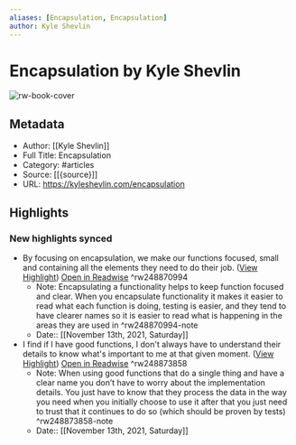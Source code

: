 ```yaml
---
aliases: [Encapsulation, Encapsulation]
author: Kyle Shevlin
---
```

# Encapsulation by Kyle Shevlin

![rw-book-cover](https://readwise-assets.s3.amazonaws.com/static/images/article4.6bc1851654a0.png)

## Metadata
- Author: [[Kyle Shevlin]]
- Full Title: Encapsulation
- Category: #articles
- Source: [[{source}]]
- URL: https://kyleshevlin.com/encapsulation

## Highlights
### New highlights synced
- By focusing on encapsulation, we make our functions focused, small and containing all the elements they need to do their job. ([View Highlight](https://read.readwise.io/read/01fmd83smwzqenxsrh01hyaxvr)) [Open in Readwise](https://readwise.io/open/248870994) ^rw248870994
    - Note: Encapsulating a functionality helps to keep function focused and clear. When you encapsulate functionality it makes it easier to read what each function is doing, testing is easier, and they tend to have clearer names so it is easier to read what is happening in the areas they are used in ^rw248870994-note
    - Date:: [[November 13th, 2021, Saturday]]
- I find if I have good functions, I don't always have to understand their details to know what's important to me at that given moment. ([View Highlight](https://read.readwise.io/read/01fmd8htejc7cgah11x9bjf78a)) [Open in Readwise](https://readwise.io/open/248873858) ^rw248873858
    - Note: When using good functions that do a single thing and have a clear name you don’t have to worry about the implementation details. You just have to know that they process the data in the way you need when you initially choose to use it after that you just need to trust that it continues to do so (which should be proven by tests) ^rw248873858-note
    - Date:: [[November 13th, 2021, Saturday]]
